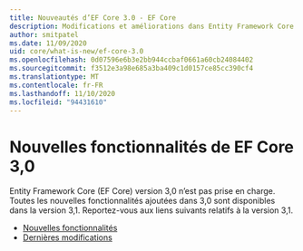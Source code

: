 ```yaml
---
title: Nouveautés d’EF Core 3.0 - EF Core
description: Modifications et améliorations dans Entity Framework Core 3,0
author: smitpatel
ms.date: 11/09/2020
uid: core/what-is-new/ef-core-3.0
ms.openlocfilehash: 0d07596e6b3e2bb944ccbaf0661a60cb24084402
ms.sourcegitcommit: f3512e3a98e685a3ba409c1d0157ce85cc390cf4
ms.translationtype: MT
ms.contentlocale: fr-FR
ms.lasthandoff: 11/10/2020
ms.locfileid: "94431610"
---
```

# <a name="new-features-in-ef-core-30"></a>Nouvelles fonctionnalités de EF Core 3,0

Entity Framework Core (EF Core) version 3,0 n’est pas prise en charge. Toutes les nouvelles fonctionnalités ajoutées dans 3,0 sont disponibles dans la version 3,1. Reportez-vous aux liens suivants relatifs à la version 3,1.

- [Nouvelles fonctionnalités](xref:core/what-is-new/ef-core-3.x/index)
- [Dernières modifications](xref:core/what-is-new/ef-core-3.x/breaking-changes)
